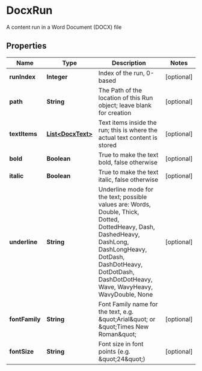 

# DocxRun

A content run in a Word Document (DOCX) file

## Properties

| Name | Type | Description | Notes |
|------------ | ------------- | ------------- | -------------|
|**runIndex** | **Integer** | Index of the run, 0-based |  [optional] |
|**path** | **String** | The Path of the location of this Run object; leave blank for creation |  [optional] |
|**textItems** | [**List&lt;DocxText&gt;**](DocxText.md) | Text items inside the run; this is where the actual text content is stored |  [optional] |
|**bold** | **Boolean** | True to make the text bold, false otherwise |  [optional] |
|**italic** | **Boolean** | True to make the text italic, false otherwise |  [optional] |
|**underline** | **String** | Underline mode for the text; possible values are: Words, Double, Thick, Dotted, DottedHeavy, Dash, DashedHeavy, DashLong, DashLongHeavy, DotDash, DashDotHeavy, DotDotDash, DashDotDotHeavy, Wave, WavyHeavy, WavyDouble, None |  [optional] |
|**fontFamily** | **String** | Font Family name for the text, e.g. \&quot;Arial\&quot; or \&quot;Times New Roman\&quot; |  [optional] |
|**fontSize** | **String** | Font size in font points (e.g. \&quot;24\&quot;) |  [optional] |




